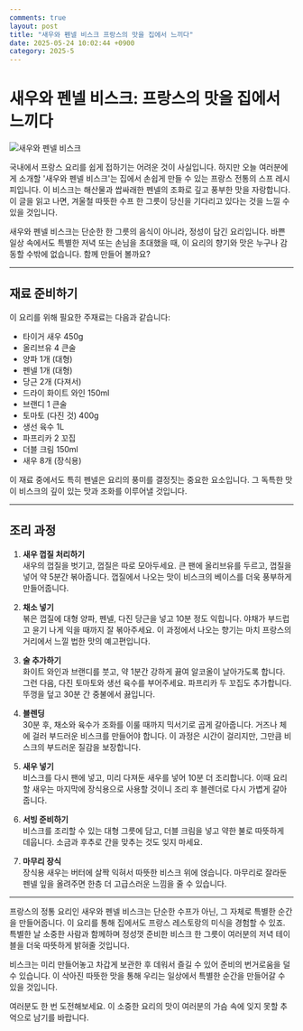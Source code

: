 ```yaml
---
comments: true
layout: post
title: "새우와 펜넬 비스크 프랑스의 맛을 집에서 느끼다"
date: 2025-05-24 10:02:44 +0900
category: 2025-5
---
```


# 새우와 펜넬 비스크: 프랑스의 맛을 집에서 느끼다

![새우와 펜넬 비스크](https://www.themealdb.com/images/media/meals/rtwwvv1511799504.jpg)

국내에서 프랑스 요리를 쉽게 접하기는 어려운 것이 사실입니다. 하지만 오늘 여러분에게 소개할 '새우와 펜넬 비스크'는 집에서 손쉽게 만들 수 있는 프랑스 전통의 스프 레시피입니다. 이 비스크는 해산물과 쌉싸래한 펜넬의 조화로 깊고 풍부한 맛을 자랑합니다. 이 글을 읽고 나면, 겨울철 따뜻한 수프 한 그릇이 당신을 기다리고 있다는 것을 느낄 수 있을 것입니다.

새우와 펜넬 비스크는 단순한 한 그릇의 음식이 아니라, 정성이 담긴 요리입니다. 바쁜 일상 속에서도 특별한 저녁 또는 손님을 초대했을 때, 이 요리의 향기와 맛은 누구나 감동할 수밖에 없습니다. 함께 만들어 볼까요?

---

## 재료 준비하기

이 요리를 위해 필요한 주재료는 다음과 같습니다: 

- 타이거 새우 450g
- 올리브유 4 큰술
- 양파 1개 (대형)
- 펜넬 1개 (대형)
- 당근 2개 (다져서)
- 드라이 화이트 와인 150ml
- 브랜디 1 큰술
- 토마토 (다진 것) 400g
- 생선 육수 1L
- 파프리카 2 꼬집
- 더블 크림 150ml
- 새우 8개 (장식용)

이 재료 중에서도 특히 펜넬은 요리의 풍미를 결정짓는 중요한 요소입니다. 그 독특한 맛이 비스크의 깊이 있는 맛과 조화를 이루어낼 것입니다.

---

## 조리 과정

1. **새우 껍질 처리하기**  
   새우의 껍질을 벗기고, 껍질은 따로 모아두세요. 큰 팬에 올리브유를 두르고, 껍질을 넣어 약 5분간 볶아줍니다. 껍질에서 나오는 맛이 비스크의 베이스를 더욱 풍부하게 만들어줍니다.

2. **채소 넣기**  
   볶은 껍질에 대형 양파, 펜넬, 다진 당근을 넣고 10분 정도 익힙니다. 야채가 부드럽고 윤기 나게 익을 때까지 잘 볶아주세요. 이 과정에서 나오는 향기는 마치 프랑스의 거리에서 느낄 법한 맛의 예고편입니다.

3. **술 추가하기**  
   화이트 와인과 브랜디를 붓고, 약 1분간 강하게 끓여 알코올이 날아가도록 합니다. 그런 다음, 다진 토마토와 생선 육수를 부어주세요. 파프리카 두 꼬집도 추가합니다. 뚜껑을 덮고 30분 간 중불에서 끓입니다.

4. **블렌딩**  
   30분 후, 채소와 육수가 조화를 이룰 때까지 믹서기로 곱게 갈아줍니다. 거즈나 체에 걸러 부드러운 비스크를 만들어야 합니다. 이 과정은 시간이 걸리지만, 그만큼 비스크의 부드러운 질감을 보장합니다.

5. **새우 넣기**  
   비스크를 다시 팬에 넣고, 미리 다져둔 새우를 넣어 10분 더 조리합니다. 이때 요리할 새우는 마지막에 장식용으로 사용할 것이니 조리 후 블렌더로 다시 가볍게 갈아줍니다.

6. **서빙 준비하기**  
   비스크를 조리할 수 있는 대형 그릇에 담고, 더블 크림을 넣고 약한 불로 따뜻하게 데웁니다. 소금과 후추로 간을 맞추는 것도 잊지 마세요.  

7. **마무리 장식**  
   장식용 새우는 버터에 살짝 익혀서 따뜻한 비스크 위에 얹습니다. 마무리로 잘라둔 펜넬 잎을 올려주면 한층 더 고급스러운 느낌을 줄 수 있습니다. 

---

프랑스의 정통 요리인 새우와 펜넬 비스크는 단순한 수프가 아닌, 그 자체로 특별한 순간을 만들어줍니다. 이 요리를 통해 집에서도 프랑스 레스토랑의 미식을 경험할 수 있죠. 특별한 날 소중한 사람과 함께하며 정성껏 준비한 비스크 한 그릇이 여러분의 저녁 테이블을 더욱 따뜻하게 밝혀줄 것입니다.

비스크는 미리 만들어놓고 차갑게 보관한 후 데워서 즐길 수 있어 준비의 번거로움을 덜 수 있습니다. 이 삭아진 따뜻한 맛을 통해 우리는 일상에서 특별한 순간을 만들어갈 수 있을 것입니다. 

여러분도 한 번 도전해보세요. 이 소중한 요리의 맛이 여러분의 가슴 속에 잊지 못할 추억으로 남기를 바랍니다.